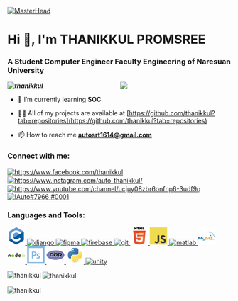 [![MasterHead](https://media3.giphy.com/media/4QTRR1Dhxp3zi/giphy.gif?cid=ecf05e47utzfg8r1s1iuk51pckputs2sykw56jzurnhj3x3d&rid=giphy.gif&ct=g)](https://rishavchanda.io)
<h1 align="left">Hi 👋, I'm THANIKKUL PROMSREE</h1>
<h3 align="left">A Student Computer Engineer Faculty Engineering of Naresuan University</h3>
<img align="right" width="250" src="https://sv1.picz.in.th/images/2023/05/02/ybHgbR.th.jpg" />


*********<p align="left"> <img src="https://komarev.com/ghpvc/?username=thanikkul&label=Profile%20views&color=0e75b6&style=flat" alt="thanikkul" /> </p>*********

- 🌱 I’m currently learning **SOC**

- 👨‍💻 All of my projects are available at [https://github.com/thanikkul?tab=repositories](https://github.com/thanikkul?tab=repositories)

- 📫 How to reach me **autosrt1614@gmail.com**

<h3 align="left">Connect with me:</h3>
<p align="left">
<a href="https://fb.com/thanikkul" target="blank"><img align="center" src="https://raw.githubusercontent.com/rahuldkjain/github-profile-readme-generator/master/src/images/icons/Social/facebook.svg" alt="https://www.facebook.com/thanikkul" height="30" width="40" /></a>
<a href="https://instagram.com/auto_thanikkul/" target="blank"><img align="center" src="https://raw.githubusercontent.com/rahuldkjain/github-profile-readme-generator/master/src/images/icons/Social/instagram.svg" alt="https://www.instagram.com/auto_thanikkul/" height="30" width="40" /></a>
<a href="https://www.youtube.com/channel/UCJuy08ZBR6OnfNP6-3udF9Q" target="blank"><img align="center" src="https://raw.githubusercontent.com/rahuldkjain/github-profile-readme-generator/master/src/images/icons/Social/youtube.svg" alt="https://www.youtube.com/channel/ucjuy08zbr6onfnp6-3udf9q" height="30" width="40" /></a>
<a href="https://discord.gg/!Auto#7966 #0001" target="blank"><img align="center" src="https://raw.githubusercontent.com/rahuldkjain/github-profile-readme-generator/master/src/images/icons/Social/discord.svg" alt="!Auto#7966 #0001" height="30" width="40" /></a>
</p>

<h3 align="left">Languages and Tools:</h3>
<p align="left"> <a href="https://www.cprogramming.com/" target="_blank" rel="noreferrer"> <img src="https://raw.githubusercontent.com/devicons/devicon/master/icons/c/c-original.svg" alt="c" width="40" height="40"/> </a> <a href="https://www.djangoproject.com/" target="_blank" rel="noreferrer"> <img src="https://cdn.worldvectorlogo.com/logos/django.svg" alt="django" width="40" height="40"/> </a> <a href="https://www.figma.com/" target="_blank" rel="noreferrer"> <img src="https://www.vectorlogo.zone/logos/figma/figma-icon.svg" alt="figma" width="40" height="40"/> </a> <a href="https://firebase.google.com/" target="_blank" rel="noreferrer"> <img src="https://www.vectorlogo.zone/logos/firebase/firebase-icon.svg" alt="firebase" width="40" height="40"/> </a> <a href="https://git-scm.com/" target="_blank" rel="noreferrer"> <img src="https://www.vectorlogo.zone/logos/git-scm/git-scm-icon.svg" alt="git" width="40" height="40"/> </a> <a href="https://www.w3.org/html/" target="_blank" rel="noreferrer"> <img src="https://raw.githubusercontent.com/devicons/devicon/master/icons/html5/html5-original-wordmark.svg" alt="html5" width="40" height="40"/> </a> <a href="https://developer.mozilla.org/en-US/docs/Web/JavaScript" target="_blank" rel="noreferrer"> <img src="https://raw.githubusercontent.com/devicons/devicon/master/icons/javascript/javascript-original.svg" alt="javascript" width="40" height="40"/> </a> <a href="https://www.mathworks.com/" target="_blank" rel="noreferrer"> <img src="https://upload.wikimedia.org/wikipedia/commons/2/21/Matlab_Logo.png" alt="matlab" width="40" height="40"/> </a> <a href="https://www.mysql.com/" target="_blank" rel="noreferrer"> <img src="https://raw.githubusercontent.com/devicons/devicon/master/icons/mysql/mysql-original-wordmark.svg" alt="mysql" width="40" height="40"/> </a> <a href="https://nodejs.org" target="_blank" rel="noreferrer"> <img src="https://raw.githubusercontent.com/devicons/devicon/master/icons/nodejs/nodejs-original-wordmark.svg" alt="nodejs" width="40" height="40"/> </a> <a href="https://www.photoshop.com/en" target="_blank" rel="noreferrer"> <img src="https://raw.githubusercontent.com/devicons/devicon/master/icons/photoshop/photoshop-line.svg" alt="photoshop" width="40" height="40"/> </a> <a href="https://www.php.net" target="_blank" rel="noreferrer"> <img src="https://raw.githubusercontent.com/devicons/devicon/master/icons/php/php-original.svg" alt="php" width="40" height="40"/> </a> <a href="https://www.python.org" target="_blank" rel="noreferrer"> <img src="https://raw.githubusercontent.com/devicons/devicon/master/icons/python/python-original.svg" alt="python" width="40" height="40"/> </a> <a href="https://unity.com/" target="_blank" rel="noreferrer"> <img src="https://www.vectorlogo.zone/logos/unity3d/unity3d-icon.svg" alt="unity" width="40" height="40"/> </a> </p>

<p><img align="left" src="https://github-readme-stats.vercel.app/api/top-langs?username=thanikkul&show_icons=true&locale=en&layout=compact" alt="thanikkul" /></p>

<p>&nbsp;<img align="center" src="https://github-readme-stats.vercel.app/api?username=thanikkul&show_icons=true&locale=en" alt="thanikkul" /></p>

<p><img align="center" src="https://github-readme-streak-stats.herokuapp.com/?user=thanikkul&" alt="thanikkul" /></p>
